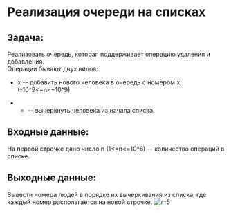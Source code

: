 # Реализация очереди на списках 
## Задача: 
Реализовать очередь, которая поддерживает операцию удаления и добавления.  
Операции бывают двух видов:  
  + x -- добавить нового человека в очередь с номером x (-10^9<=n<=10^9)
  - - -- вычеркнуть человека из начала списка. 
## Входные данные: 
На первой строчке дано число n (1<=n<=10^6) -- количество операций в списке.
## Выходные данные: 
Вывести номера людей в порядке их вычеркивания из списка, где каждый номер располагается на новой строчке.
![гт5](https://github.com/user-attachments/assets/af164498-d077-4ca8-aa64-3bd9932e7177)
